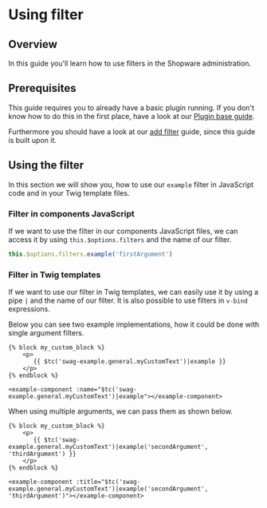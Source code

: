 # Using filter

## Overview

In this guide you'll learn how to use filters in the Shopware administration.

## Prerequisites

This guide requires you to already have a basic plugin running.
If you don't know how to do this in the first place, have a look at our [Plugin base guide](../plugin-base-guide.md).

Furthermore you should have a look at our [add filter](./add-filter.md) guide, since this guide is built upon it.

## Using the filter

In this section we will show you, how to use our `example` filter in JavaScript code and in your Twig template files.

### Filter in components JavaScript

If we want to use the filter in our components JavaScript files, we can access it by using `this.$options.filters` and the name of our filter.

```javascript
this.$options.filters.example('firstArgument')
```

### Filter in Twig templates

If we want to use our filter in Twig templates, we can easily use it by using a pipe `|` and the name of our filter.
It is also possible to use filters in `v-bind` expressions.

Below you can see two example implementations, how it could be done with single argument filters.

```twig
{% block my_custom_block %}
    <p>
       {{ $tc('swag-example.general.myCustomText')|example }}
    </p>
{% endblock %}
```

```vue
<example-component :name="$tc('swag-example.general.myCustomText')|example"></example-component>
```

When using multiple arguments, we can pass them as shown below.

```twig
{% block my_custom_block %}
    <p>
       {{ $tc('swag-example.general.myCustomText')|example('secondArgument', 'thirdArgument') }}
    </p>
{% endblock %}
```

```vue
<example-component :title="$tc('swag-example.general.myCustomText')|example('secondArgument', 'thirdArgument')"></example-component>
```